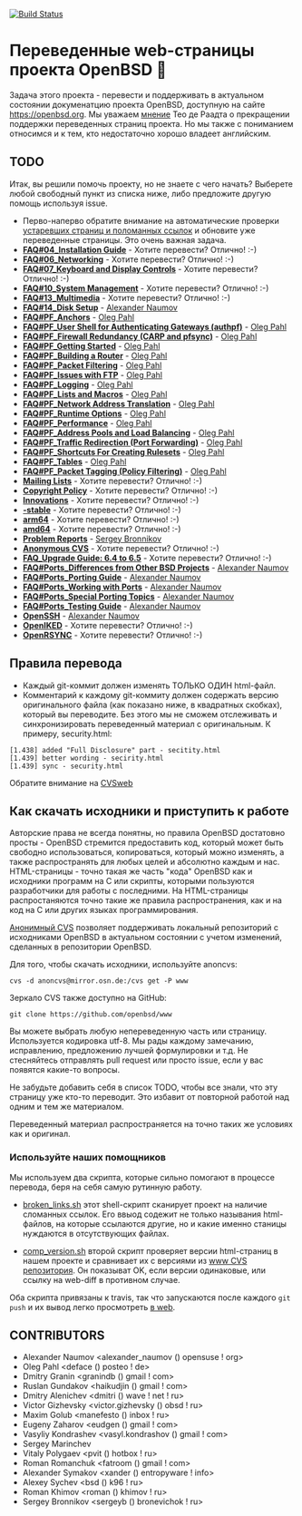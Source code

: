 [![Build Status](https://travis-ci.org/openbsd-ru/openbsd-ru.github.io.svg?branch=master)](https://travis-ci.org/openbsd-ru/openbsd-ru.github.io)

# Переведенные web-страницы проекта OpenBSD :blowfish:

Задача этого проекта - перевести и поддерживать в актуальном состоянии
докуменатцию проекта OpenBSD, доступную на сайте https://openbsd.org.
Мы уважаем
[мнение](https://marc.info/?l=openbsd-cvs&m=139637003025491&w=2)
Тео де Раадта о прекращении поддержки переведенных страниц проекта.
Но мы также с пониманием относимся и к тем, кто недостаточно хорошо
владеет английским.


## TODO
Итак, вы решили помочь проекту, но не знаете с чего начать? Выберете
любой свободный пункт из списка ниже, либо предложите другую помощь используя
issue.

* Перво-наперво обратите внимание на автоматические проверки
[устаревших страниц и поломанных ссылок](https://travis-ci.org/openbsd-ru/openbsd-ru.github.io)
и обновите уже переведенные страницы. Это очень важная задача.
* **[FAQ#04_Installation Guide](https://www.openbsd.org/faq/faq4.html)** - Хотите перевести? Отлично! :-)
* **[FAQ#06_Networking](https://www.openbsd.org/faq/faq6.html)** - Хотите перевести? Отлично! :-)
* **[FAQ#07_Keyboard and Display Controls](https://www.openbsd.org/faq/faq7.html)** -  Хотите перевести? Отлично! :-)
* **[FAQ#10_System Management](https://www.openbsd.org/faq/faq10.html)** -  Хотите перевести? Отлично! :-)
* **[FAQ#13_Multimedia](https://www.openbsd.org/faq/faq13.html)** -  Хотите перевести? Отлично! :-)
* **[FAQ#14_Disk Setup](https://www.openbsd.org/faq/faq14.html)** - [Alexander Naumov](https://github.com/alexander-naumov)
* **[FAQ#PF_Anchors](https://www.openbsd.org/faq/pf/anchors.html)** - [Oleg Pahl](https://github.com/oleg-pahl)
* **[FAQ#PF_User Shell for Authenticating Gateways (authpf)](https://www.openbsd.org/faq/pf/authpf.html)** - [Oleg Pahl](https://github.com/oleg-pahl)
* **[FAQ#PF_Firewall Redundancy (CARP and pfsync)](https://www.openbsd.org/faq/pf/carp.html)** - [Oleg Pahl](https://github.com/oleg-pahl)
* **[FAQ#PF_Getting Started](https://www.openbsd.org/faq/pf/config.html)** - [Oleg Pahl](https://github.com/oleg-pahl)
* **[FAQ#PF_Building a Router](https://www.openbsd.org/faq/pf/example1.html)** - [Oleg Pahl](https://github.com/oleg-pahl)
* **[FAQ#PF_Packet Filtering](https://www.openbsd.org/faq/pf/filter.html)** - [Oleg Pahl](https://github.com/oleg-pahl)
* **[FAQ#PF_Issues with FTP](https://www.openbsd.org/faq/pf/ftp.html)** - [Oleg Pahl](https://github.com/oleg-pahl)
* **[FAQ#PF_Logging](https://www.openbsd.org/faq/pf/logging.html)** - [Oleg Pahl](https://github.com/oleg-pahl)
* **[FAQ#PF_Lists and Macros](https://www.openbsd.org/faq/pf/macros.html)** - [Oleg Pahl](https://github.com/oleg-pahl)
* **[FAQ#PF_Network Address Translation](https://www.openbsd.org/faq/pf/nat.html)** - [Oleg Pahl](https://github.com/oleg-pahl)
* **[FAQ#PF_Runtime Options](https://www.openbsd.org/faq/pf/options.html)** - [Oleg Pahl](https://github.com/oleg-pahl)
* **[FAQ#PF_Performance](https://www.openbsd.org/faq/pf/perf.html)** - [Oleg Pahl](https://github.com/oleg-pahl)
* **[FAQ#PF_Address Pools and Load Balancing](https://www.openbsd.org/faq/pf/pools.html)** - [Oleg Pahl](https://github.com/oleg-pahl)
* **[FAQ#PF_Traffic Redirection (Port Forwarding)](https://www.openbsd.org/faq/pf/rdr.html)** - [Oleg Pahl](https://github.com/oleg-pahl)
* **[FAQ#PF_Shortcuts For Creating Rulesets](https://www.openbsd.org/faq/pf/shortcuts.html)** - [Oleg Pahl](https://github.com/oleg-pahl)
* **[FAQ#PF_Tables](https://www.openbsd.org/faq/pf/tables.html)** - [Oleg Pahl](https://github.com/oleg-pahl)
* **[FAQ#PF_Packet Tagging (Policy Filtering)](https://www.openbsd.org/faq/pf/tagging.html)** - [Oleg Pahl](https://github.com/oleg-pahl)
* **[Mailing Lists](https://www.openbsd.org/mail.html)** -  Хотите перевести? Отлично! :-)
* **[Copyright Policy](https://www.openbsd.org/policy.html)** -  Хотите перевести? Отлично! :-)
* **[Innovations](https://www.openbsd.org/innovations.html)** -  Хотите перевести? Отлично! :-)
* **[-stable](https://www.openbsd.org/stable.html)** -  Хотите перевести? Отлично! :-)
* **[arm64](https://www.openbsd.org/arm64.html)** -  Хотите перевести? Отлично! :-)
* **[amd64](https://www.openbsd.org/amd64.html)** -  Хотите перевести? Отлично! :-)
* **[Problem Reports](https://www.openbsd.org/report.html)** - [Sergey Bronnikov](https://github.com/ligurio)
* **[Anonymous CVS](https://www.openbsd.org/anoncvs.html)** -  Хотите перевести? Отлично! :-)
* **[FAQ_Upgrade Guide: 6.4 to 6.5](https://www.openbsd.org/faq/upgrade65.html)** -  Хотите перевести? Отлично! :-)
* **[FAQ#Ports_Differences from Other BSD Projects](https://www.openbsd.org/faq/ports/differences.html)** - [Alexander Naumov](https://github.com/alexander-naumov)
* **[FAQ#Ports_Porting Guide](https://www.openbsd.org/faq/ports/guide.html)** - [Alexander Naumov](https://github.com/alexander-naumov)
* **[FAQ#Ports_Working with Ports](https://www.openbsd.org/faq/ports/ports.html)** - [Alexander Naumov](https://github.com/alexander-naumov)
* **[FAQ#Ports_Special Porting Topics](https://www.openbsd.org/faq/ports/specialtopics.html)** - [Alexander Naumov](https://github.com/alexander-naumov)
* **[FAQ#Ports_Testing Guide](https://www.openbsd.org/faq/ports/testing.html)** - [Alexander Naumov](https://github.com/alexander-naumov)
* **[OpenSSH](https://www.openssh.com/)** - [Alexander Naumov](https://github.com/alexander-naumov)
* **[OpenIKED](https://www.openiked.org/)** - Хотите перевести? Отлично! :-)
* **[OpenRSYNC](https://www.openbsd.org/openrsync/)** - Хотите перевести? Отлично! :-)

## Правила перевода

* Каждый git-коммит должен изменять ТОЛЬКО ОДИН html-файл.
* Комментарий к каждому git-коммиту должен содержать версию
оригинального файла (как показано ниже, в квадратных скобках),
который вы переводите.
Без этого мы не сможем отслеживать и синхронизировать переведенный
материал с оригинальным. К примеру, security.html:

``` 
[1.438] added "Full Disclosure" part - secitity.html
[1.439] better wording - secirity.html
[1.439] sync - security.html
``` 
Обратите внимание на [CVSweb](https://cvsweb.openbsd.org/www/)


## Как скачать исходники и приступить к работе

Авторские права не всегда понятны, но правила OpenBSD достатовно
просты - OpenBSD стремится предоставить код, который может быть
свободно использоваться, копироваться, который можно изменять,
а также распространять для любых целей и абсолютно каждым и нас.
HTML-страницы - точно такая же часть "кода" OpenBSD как и исходники
программ на C или скрипты, которыми пользуются разработчики для
работы с последними. На HTML-страницы распростаняются точно такие
же правила распространения, как и на код на C или других языках
программирования.

[Анонимный CVS](https://openbsd-ru.github.io/anoncvs.html)
позволяет поддерживать локальный репозиторий с исходниками
OpenBSD в актуальном состоянии с учетом изменений, сделанных
в репозитории OpenBSD.

Для того, чтобы скачать исходники, используйте anoncvs:
```
cvs -d anoncvs@mirror.osn.de:/cvs get -P www
```
Зеркало CVS также доступно на GitHub:
```
git clone https://github.com/openbsd/www
```
Вы можете выбрать любую непереведенную часть или страницу.
Используется кодировка utf-8. Мы рады каждому замечанию, исправлению,
предложению лучшей формулировки и т.д. Не стесняйтесь отправлять
pull request или просто issue, если у вас появятся какие-то вопросы.

Не забудьте добавить себя в список TODO, чтобы все знали, что эту
страницу уже кто-то переводит. Это избавит от повторной работой
над одним и тем же материалом.

Переведенный материал распространяется на точно таких же условиях
как и оригинал.

### Используйте наших помощников
Мы используем два скрипта, которые сильно помогают в процессе перевода,
беря на себя самую рутинную работу.

* [broken_links.sh](https://github.com/openbsd-ru/openbsd-ru.github.io/blob/master/broken_links.sh)
этот shell-скрипт сканирует проект на наличие сломанных ссылок.
Его ввыод содежит не только называния html-файлов, на которые
ссылаются другие, но и какие именно станицы нуждаются в отсутствующих
файлах.

* [comp_version.sh](https://github.com/openbsd-ru/openbsd-ru.github.io/blob/master/comp_version.sh)
второй скрипт проверяет версии html-страниц в нашем проекте и
сравнивает их с версиями из [www CVS репозитория](https://cvsweb.openbsd.org/www/).
Он показыват OK, если версии одинаковые, или ссылку на web-diff
в противном случае.

Оба скрипта привязаны к travis, так что запускаются
после каждого ```git push``` и их вывод легко просмотреть
[в web](https://travis-ci.org/openbsd-ru/openbsd-ru.github.io).

## CONTRIBUTORS
* Alexander Naumov <alexander_naumov () opensuse ! org>
* Oleg Pahl <deface () posteo ! de>
* Dmitry Granin <granindb () gmail ! com>
* Ruslan Gundakov <haikudjin () gmail ! com>
* Dmitry Alenichev <dmitri () wave ! net ! ru>
* Victor Gizhevsky <victor.gizhevsky () obsd  ! ru>
* Maxim Golub <manefesto () inbox ! ru>
* Eugeny Zaharov <eudgen () gmail ! com>
* Vasyliy Kondrashev <vasyl.kondrashov () gmail ! com>
* Sergey Marinchev
* Vitaly Polygaev <pvit () hotbox ! ru>
* Roman Romanchuk <fatroom () gmail ! com>
* Alexander Symakov <xander () entropyware ! info>
* Alexey Sychev <bsd () k96 ! ru>
* Roman Khimov <roman () khimov ! ru>
* Sergey Bronnikov <sergeyb () bronevichok ! ru>
